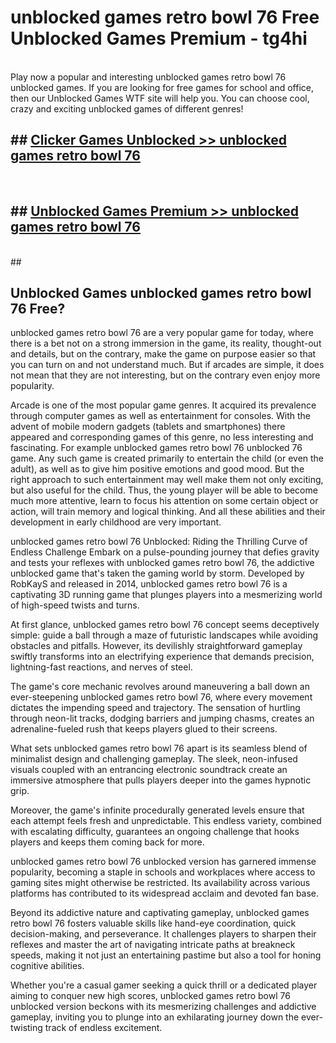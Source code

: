 # unblocked games retro bowl 76  Free Unblocked Games Premium - tg4hi <br>
<br>
Play now a popular and interesting unblocked games retro bowl 76 unblocked games. If you are looking for free games for school and office, then our Unblocked Games WTF site will help you. You can choose cool, crazy and exciting unblocked games of different genres!


## ##  [Clicker Games Unblocked >> unblocked games retro bowl 76](http://freeplayer.one?title=unblocked_games_retro_bowl_76&ref=UGames)
  <br>

##  ## [Unblocked Games Premium >> unblocked games retro bowl 76](http://freeplayer.one?title=unblocked_games_retro_bowl_76&ref=UGames)
  <br>
  ##



## Unblocked Games unblocked games retro bowl 76 Free?

unblocked games retro bowl 76 are a very popular game for today, where there is a bet not on a strong immersion in the game, its reality, thought-out and details, but on the contrary, make the game on purpose easier so that you can turn on and not understand much. But if arcades are simple, it does not mean that they are not interesting, but on the contrary even enjoy more popularity.

Arcade is one of the most popular game genres. It acquired its prevalence through computer games as well as entertainment for consoles. With the advent of mobile modern gadgets (tablets and smartphones) there appeared and corresponding games of this genre, no less interesting and fascinating. For example unblocked games retro bowl 76 unblocked 76 game. Any such game is created primarily to entertain the child (or even the adult), as well as to give him positive emotions and good mood. But the right approach to such entertainment may well make them not only exciting, but also useful for the child. Thus, the young player will be able to become much more attentive, learn to focus his attention on some certain object or action, will train memory and logical thinking. And all these abilities and their development in early childhood are very important.

unblocked games retro bowl 76 Unblocked: Riding the Thrilling Curve of Endless Challenge
Embark on a pulse-pounding journey that defies gravity and tests your reflexes with unblocked games retro bowl 76, the addictive unblocked game that's taken the gaming world by storm. Developed by RobKayS and released in 2014, unblocked games retro bowl 76 is a captivating 3D running game that plunges players into a mesmerizing world of high-speed twists and turns.

At first glance, unblocked games retro bowl 76 concept seems deceptively simple: guide a ball through a maze of futuristic landscapes while avoiding obstacles and pitfalls. However, its devilishly straightforward gameplay swiftly transforms into an electrifying experience that demands precision, lightning-fast reactions, and nerves of steel.

The game's core mechanic revolves around maneuvering a ball down an ever-steepening unblocked games retro bowl 76, where every movement dictates the impending speed and trajectory. The sensation of hurtling through neon-lit tracks, dodging barriers and jumping chasms, creates an adrenaline-fueled rush that keeps players glued to their screens.

What sets unblocked games retro bowl 76 apart is its seamless blend of minimalist design and challenging gameplay. The sleek, neon-infused visuals coupled with an entrancing electronic soundtrack create an immersive atmosphere that pulls players deeper into the games hypnotic grip.

Moreover, the game's infinite procedurally generated levels ensure that each attempt feels fresh and unpredictable. This endless variety, combined with escalating difficulty, guarantees an ongoing challenge that hooks players and keeps them coming back for more.

unblocked games retro bowl 76 unblocked version has garnered immense popularity, becoming a staple in schools and workplaces where access to gaming sites might otherwise be restricted. Its availability across various platforms has contributed to its widespread acclaim and devoted fan base.

Beyond its addictive nature and captivating gameplay, unblocked games retro bowl 76 fosters valuable skills like hand-eye coordination, quick decision-making, and perseverance. It challenges players to sharpen their reflexes and master the art of navigating intricate paths at breakneck speeds, making it not just an entertaining pastime but also a tool for honing cognitive abilities.

Whether you're a casual gamer seeking a quick thrill or a dedicated player aiming to conquer new high scores, unblocked games retro bowl 76 unblocked version beckons with its mesmerizing challenges and addictive gameplay, inviting you to plunge into an exhilarating journey down the ever-twisting track of endless excitement.